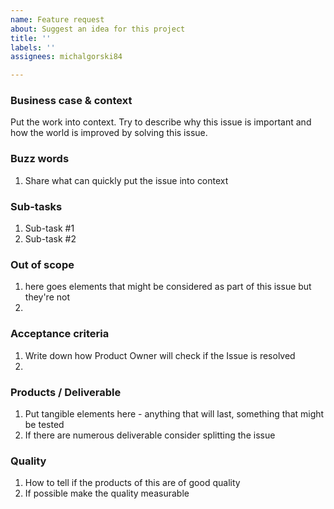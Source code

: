 ```yaml
---
name: Feature request
about: Suggest an idea for this project
title: ''
labels: ''
assignees: michalgorski84

---
```


### Business case & context
Put the work into context. Try to describe why this issue is important and how the world is improved by solving this issue.

### Buzz words
1. Share what can quickly put the issue into context

### Sub-tasks
1. Sub-task #1
1. Sub-task #2

### Out of scope
1. here goes elements that might be considered as part of this issue but they're not
1.

### Acceptance criteria
1. Write down how Product Owner will check if the Issue is resolved
1.

### Products / Deliverable
1. Put tangible elements here - anything that will last, something that might be tested
1. If there are numerous deliverable consider splitting the issue

### Quality
1. How to tell if the products of this are of good quality
1. If possible make the quality measurable
